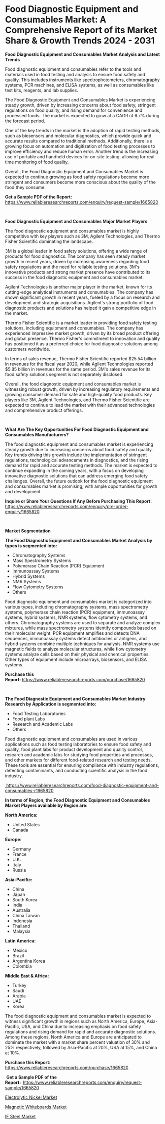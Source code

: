 <p><h1>Food Diagnostic Equipment and Consumables Market: A Comprehensive Report of its Market Share & Growth Trends 2024 - 2031</h1></p><p><strong>Food Diagnostic Equipment and Consumables Market Analysis and Latest Trends</strong></p>
<p><p>Food diagnostic equipment and consumables refer to the tools and materials used in food testing and analysis to ensure food safety and quality. This includes instruments like spectrophotometers, chromatography systems, PCR machines, and ELISA systems, as well as consumables like test kits, reagents, and lab supplies.</p><p>The Food Diagnostic Equipment and Consumables Market is experiencing steady growth, driven by increasing concerns about food safety, stringent regulations on food quality, and rising demand for convenience and processed foods. The market is expected to grow at a CAGR of 6.7% during the forecast period.</p><p>One of the key trends in the market is the adoption of rapid testing methods, such as biosensors and molecular diagnostics, which provide quick and accurate results compared to traditional methods. Additionally, there is a growing focus on automation and digitization of food testing processes to improve efficiency and reduce human error. Another trend is the increasing use of portable and handheld devices for on-site testing, allowing for real-time monitoring of food quality.</p><p>Overall, the Food Diagnostic Equipment and Consumables Market is expected to continue growing as food safety regulations become more stringent and consumers become more conscious about the quality of the food they consume.</p></p>
<p><strong>Get a Sample PDF of the Report:&nbsp;</strong> <a href="https://www.reliableresearchreports.com/enquiry/request-sample/1665820">https://www.reliableresearchreports.com/enquiry/request-sample/1665820</a></p>
<p>&nbsp;</p>
<p><strong>Food Diagnostic Equipment and Consumables Major Market Players</strong></p>
<p><p>The food diagnostic equipment and consumables market is highly competitive with key players such as 3M, Agilent Technologies, and Thermo Fisher Scientific dominating the landscape. </p><p>3M is a global leader in food safety solutions, offering a wide range of products for food diagnostics. The company has seen steady market growth in recent years, driven by increasing awareness regarding food safety regulations and the need for reliable testing solutions. 3M's innovative products and strong market presence have contributed to its success in the food diagnostic equipment and consumables market. </p><p>Agilent Technologies is another major player in the market, known for its cutting-edge analytical instruments and consumables. The company has shown significant growth in recent years, fueled by a focus on research and development and strategic acquisitions. Agilent's strong portfolio of food diagnostic products and solutions has helped it gain a competitive edge in the market. </p><p>Thermo Fisher Scientific is a market leader in providing food safety testing solutions, including equipment and consumables. The company has experienced impressive market growth, driven by its broad product offering and global presence. Thermo Fisher's commitment to innovation and quality has positioned it as a preferred choice for food diagnostic solutions among customers worldwide. </p><p>In terms of sales revenue, Thermo Fisher Scientific reported $25.54 billion in revenues for the fiscal year 2020, while Agilent Technologies reported $5.85 billion in revenues for the same period. 3M's sales revenue for its food safety solutions segment is not separately disclosed. </p><p>Overall, the food diagnostic equipment and consumables market is witnessing robust growth, driven by increasing regulatory requirements and growing consumer demand for safe and high-quality food products. Key players like 3M, Agilent Technologies, and Thermo Fisher Scientific are expected to continue to lead the market with their advanced technologies and comprehensive product offerings.</p></p>
<p>&nbsp;</p>
<p><strong>What Are The Key Opportunities For Food Diagnostic Equipment and Consumables Manufacturers?</strong></p>
<p><p>The food diagnostic equipment and consumables market is experiencing steady growth due to increasing concerns about food safety and quality. Key trends driving this growth include the implementation of stringent regulations, technological advancements in diagnostics, and the rising demand for rapid and accurate testing methods. The market is expected to continue expanding in the coming years, with a focus on developing innovative diagnostic solutions that can address emerging food safety challenges. Overall, the future outlook for the food diagnostic equipment and consumables market is promising, with ample opportunities for growth and development.</p></p>
<p><strong>Inquire or Share Your Questions If Any Before Purchasing This Report:</strong> <a href="https://www.reliableresearchreports.com/enquiry/pre-order-enquiry/1665820">https://www.reliableresearchreports.com/enquiry/pre-order-enquiry/1665820</a></p>
<p>&nbsp;</p>
<p><strong>Market Segmentation</strong></p>
<p><strong>The Food Diagnostic Equipment and Consumables Market Analysis by types is segmented into:</strong></p>
<p><ul><li>Chromatography Systems</li><li>Mass Spectrometry Systems</li><li>Polymerase Chain Reaction (PCR) Equipment</li><li>Immunoassay Systems</li><li>Hybrid Systems</li><li>NMR Systems</li><li>Flow Cytometry Systems</li><li>Others</li></ul></p>
<p><p>Food diagnostic equipment and consumables market is categorized into various types, including chromatography systems, mass spectrometry systems, polymerase chain reaction (PCR) equipment, immunoassay systems, hybrid systems, NMR systems, flow cytometry systems, and others. Chromatography systems are used to separate and analyze complex mixtures, while mass spectrometry systems identify compounds based on their molecular weight. PCR equipment amplifies and detects DNA sequences, immunoassay systems detect antibodies or antigens, and hybrid systems combine multiple techniques for analysis. NMR systems use magnetic fields to analyze molecular structures, while flow cytometry systems analyze cells based on their physical and chemical properties. Other types of equipment include microarrays, biosensors, and ELISA systems.</p></p>
<p><strong>Purchase this Report:&nbsp;</strong><a href="https://www.reliableresearchreports.com/purchase/1665820">https://www.reliableresearchreports.com/purchase/1665820</a></p>
<p>&nbsp;</p>
<p><strong>The Food Diagnostic Equipment and Consumables Market Industry Research by Application is segmented into:</strong></p>
<p><ul><li>Food Testing Laboratories</li><li>Food plant Labs</li><li>Research and Academic Labs</li><li>Others</li></ul></p>
<p><p>Food diagnostic equipment and consumables are used in various applications such as food testing laboratories to ensure food safety and quality, food plant labs for product development and quality control, research and academic labs for studying food properties and processes, and other markets for different food-related research and testing needs. These tools are essential for ensuring compliance with industry regulations, detecting contaminants, and conducting scientific analysis in the food industry.</p></p>
<p><a href="https://www.reliableresearchreports.com/food-diagnostic-equipment-and-consumables-r1665820">&nbsp;https://www.reliableresearchreports.com/food-diagnostic-equipment-and-consumables-r1665820</a></p>
<p><strong>In terms of Region, the Food Diagnostic Equipment and Consumables Market Players available by Region are:</strong></p>
<p>
    <p> <strong> North America: </strong>
        <ul>
            <li>United States</li>
            <li>Canada</li>
        </ul>
        </p> 
    <p> <strong> Europe: </strong>
        <ul>
            <li>Germany</li>
            <li>France</li>
            <li>U.K.</li>
            <li>Italy</li>
            <li>Russia</li>
        </ul>
        </p> 
    <p> <strong> Asia-Pacific: </strong>
        <ul>
            <li>China</li>
            <li>Japan</li>
            <li>South Korea</li>
            <li>India</li>
            <li>Australia</li>
            <li>China Taiwan</li>
            <li>Indonesia</li>
            <li>Thailand</li>
            <li>Malaysia</li>
        </ul>
        </p> 
    <p> <strong> Latin America: </strong>
        <ul>
            <li>Mexico</li>
            <li>Brazil</li>
            <li>Argentina Korea</li>
            <li>Colombia</li>
        </ul>
        </p> 
    <p> <strong> Middle East & Africa: </strong>
        <ul>
            <li>Turkey</li>
            <li>Saudi</li>
            <li>Arabia</li>
            <li>UAE</li>
            <li>Korea</li>
        </ul>
    </p>
    </p>
<p><p>The food diagnostic equipment and consumables market is expected to witness significant growth in regions such as North America, Europe, Asia-Pacific, USA, and China due to increasing emphasis on food safety regulations and rising demand for rapid and accurate diagnostic solutions. Among these regions, North America and Europe are anticipated to dominate the market with a market share percent valuation of 30% and 25% respectively, followed by Asia-Pacific at 20%, USA at 15%, and China at 10%.</p></p>
<p><strong>Purchase this Report: </strong><a href="https://www.reliableresearchreports.com/purchase/1665820">https://www.reliableresearchreports.com/purchase/1665820</a></p>
<p>&nbsp;<strong>Get a Sample PDF of the Report:&nbsp;&nbsp;</strong><a href="https://www.reliableresearchreports.com/enquiry/request-sample/1665820">https://www.reliableresearchreports.com/enquiry/request-sample/1665820</a></p>
<p><strong></strong></p>
<p><p><a href="https://www.linkedin.com/pulse/electrolytic-nickel-market-size-share-amp-trends-analysis-qbysc">Electrolytic Nickel Market</a></p><p><a href="https://issuu.com/reportprime-2/docs/magnetic-whiteboards-market-size-2030.pptx">Magnetic Whiteboards Market</a></p><p><a href="https://www.linkedin.com/pulse/steel-market-goal-estimating-size-future-growth-potential-kpcpc">IF Steel Market</a></p></p>